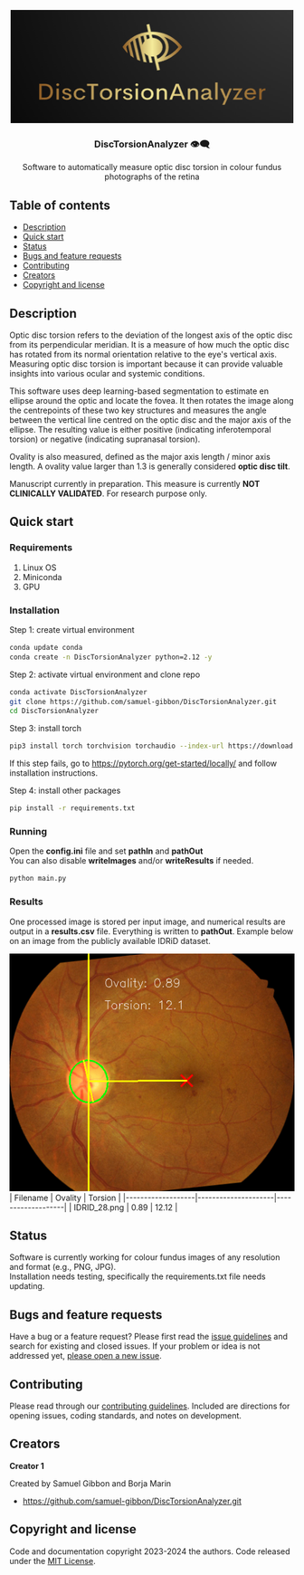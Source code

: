 <p align="center">
  <a href="images/LOGO.png">
    <img src="images/LOGO.png" alt="DiscTorsionAnalyzer" width=500 height=200>
  </a>

  <h3 align="center">DiscTorsionAnalyzer 👁️‍🗨️ </h3>

  <p align="center">
    Software to automatically measure optic disc torsion in colour fundus photographs of the retina
    <br>
</p>


## Table of contents

- [Description](#description)
- [Quick start](#quick-start)
- [Status](#status)
- [Bugs and feature requests](#bugs-and-feature-requests)
- [Contributing](#contributing)
- [Creators](#creators)
- [Copyright and license](#copyright-and-license)

## Description

Optic disc torsion refers to the deviation of the longest axis of the optic disc from its perpendicular meridian. It is a measure of how much the optic disc has rotated from its normal orientation relative to the eye's vertical axis. Measuring optic disc torsion is important because it can provide valuable insights into various ocular and systemic conditions.<br>

This software uses deep learning-based segmentation to estimate en ellipse around the optic and locate the fovea. It then rotates the image along the centrepoints of these two key structures and measures the angle between the vertical line centred on the optic disc and the major axis of the ellipse. The resulting value is either positive (indicating inferotemporal torsion) or negative (indicating supranasal torsion). <br>

Ovality is also measured, defined as the major axis length / minor axis length. A ovality value larger than 1.3 is generally considered **optic disc tilt**. <br>

Manuscript currently in preparation. This measure is currently **NOT CLINICALLY VALIDATED**. For research purpose only. 

## Quick start

### Requirements

1. Linux OS
2. Miniconda
3. GPU

### Installation

Step 1: create virtual environment
```bash
conda update conda
conda create -n DiscTorsionAnalyzer python=2.12 -y
```

Step 2: activate virtual environment and clone repo
```bash
conda activate DiscTorsionAnalyzer
git clone https://github.com/samuel-gibbon/DiscTorsionAnalyzer.git
cd DiscTorsionAnalyzer
```

Step 3: install torch
```bash
pip3 install torch torchvision torchaudio --index-url https://download.pytorch.org/whl/cu118
```
If this step fails, go to https://pytorch.org/get-started/locally/ and follow installation instructions.

Step 4: install other packages
```bash
pip install -r requirements.txt
```
### Running

Open the **config.ini** file and set **pathIn** and **pathOut** <br> 
You can also disable **writeImages** and/or **writeResults** if needed.

```bash
python main.py
```
### Results

One processed image is stored per input image, and numerical results are output in a **results.csv** file. Everything is written to **pathOut**. Example below on an image from the publicly available IDRiD dataset.

![alt text](images/IDRiD_28_output.png)
| Filename          | Ovality             | Torsion           |
|-------------------|---------------------|-------------------|
| IDRID_28.png      | 0.89                | 12.12             |

## Status

Software is currently working for colour fundus images of any resolution and format (e.g., PNG, JPG).<br>
Installation needs testing, specifically the requirements.txt file needs updating.

## Bugs and feature requests

Have a bug or a feature request? Please first read the [issue guidelines](https://github.com/samuel-gibbon/DiscTorsionAnalyzer/blob/main/CONTRIBUTING.md) and search for existing and closed issues. If your problem or idea is not addressed yet, [please open a new issue](https://github.com/samuel-gibbon/DiscTorsionAnalyzer/issues/new).

## Contributing

Please read through our [contributing guidelines](https://github.com/samuel-gibbon/DiscTorsionAnalyzer/blob/main/CONTRIBUTING.md). Included are directions for opening issues, coding standards, and notes on development.

## Creators

**Creator 1**

Created by Samuel Gibbon and Borja Marin

- <https://github.com/samuel-gibbon/DiscTorsionAnalyzer.git>

## Copyright and license

Code and documentation copyright 2023-2024 the authors. Code released under the [MIT License](https://github.com/samuel-gibbon/DiscTorsionAnalyzer/blob/main/LICENSE).
